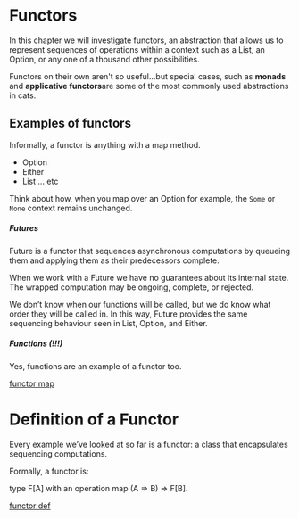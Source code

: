 # Functors

In this chapter we will investigate functors, an abstraction that allows us to
represent sequences of operations within a context such as a List, an Option,
or any one of a thousand other possibilities.

Functors on their own aren't so useful...but special cases,
such as **monads** and **applicative functors**are some of the most
commonly used abstractions in cats.

## Examples of functors

Informally, a functor is anything with a map method.
- Option
- Either
- List ... etc

Think about how, when you map over an Option for example,
the `Some` or `None` context remains unchanged.

##### Futures

Future is a functor that sequences asynchronous computations by queueing
them and applying them as their predecessors complete. 

When we work with a Future we have no guarantees about its internal state.
The wrapped computation may be ongoing, complete, or rejected.

We don’t know when our functions will be called, but we do know what
order they will be called in. In this way, Future provides the same sequencing
behaviour seen in List, Option, and Either.

##### Functions (!!!)

Yes, functions are an example of a functor too.

[functor map](https://github.com/jpalmerr/ScalaWithCats/blob/master/public/%20functorMap.png)

# Definition of a Functor

Every example we’ve looked at so far is a functor: a class that encapsulates
sequencing computations.

Formally, a functor is:

type F[A] with an operation map (A => B) => F[B].

[functor def](https://github.com/jpalmerr/ScalaWithCats/blob/master/public/FunctorPictures.png)

